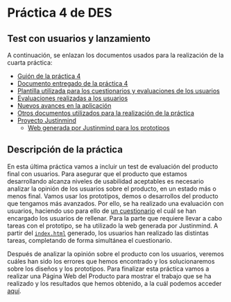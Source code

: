 # Práctica 4 de DES
## Test con usuarios y lanzamiento

A continuación, se enlazan los documentos usados para la realización de la cuarta práctica:

- [Guión de la práctica 4](https://github.com/Gecofer/MII_DES_1819/blob/master/Pr%C3%A1ctica%204/Practica4_guion.pdf)
- [Documento entregado de la práctica 4]()
- [Plantilla utilizada para los cuestionarios y evaluaciones de los usuarios](https://github.com/Gecofer/MII_DES_1819/blob/master/Pr%C3%A1ctica%204/Plantilla_cuestionario.pdf)
- [Evaluaciones realizadas a los usuarios](https://github.com/Gecofer/MII_DES_1819/tree/master/Pr%C3%A1ctica%204/Cuestionarios)
- [Nuevos avances en la aplicación](https://github.com/Gecofer/MII_DES_1819/tree/master/Pr%C3%A1ctica%204/Avances)
- [Otros documentos utilizados para la realización de la práctica](https://github.com/Gecofer/MII_DES_1819/tree/master/Pr%C3%A1ctica%204/Documentos)
- [Proyecto Justinmind]()
	- [Web generada por Justinmind para los prototipos]()


## Descripción de la práctica

En esta última práctica vamos a incluir un test de evaluación del producto final con usuarios. Para asegurar que el producto que estamos desarrollando alcanza niveles de usabilidad aceptables es necesario analizar la opinión de los usuarios sobre el producto, en un estado más o menos final. Vamos usar los prototipos, demos o desarrollos del producto que tengamos más avanzados. Por ello, se ha realizado una evaluación con usuarios, haciendo uso para ello de [un cuestionario](https://github.com/Gecofer/MII_DES_1819/blob/master/Pr%C3%A1ctica%204/Plantilla_cuestionario.pdf) el cuál se han encargado los usuarios de rellenar. Para la parte que requiere llevar a cabo tareas con el prototipo, se ha utilizado la web generada por Justinmind. A partir del [`index.html`]() generado, los usuarios han realizado las distintas tareas, completando de forma simultánea el cuestionario. 

Después de analizar la opinión sobre el producto con los usuarios, veremos cuáles han sido los errores que hemos encontrado y los solucionaremos sobre los diseños y los prototipos. Para finalizar esta práctica vamos a realizar una Página Web del Producto para mostrar el trabajo que se ha realizado y los resultados que hemos obtenido, a la cuál podemos acceder [aquí](https://andreamorgarz.wixsite.com/website). 